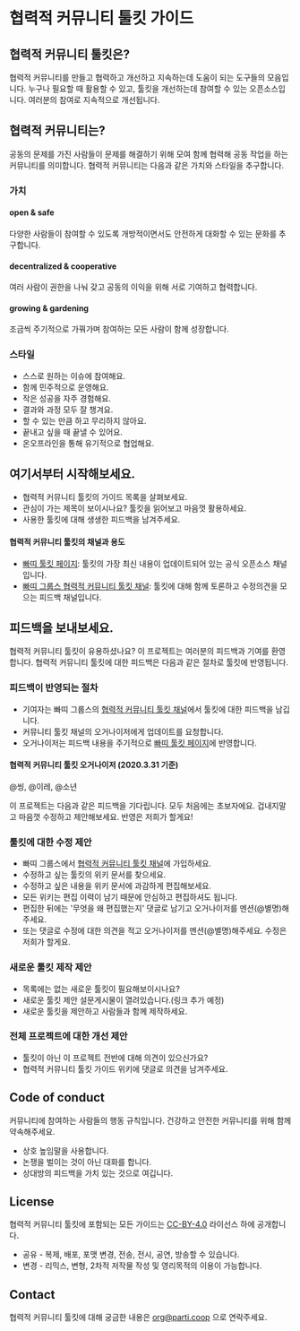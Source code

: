 # 협력적 커뮤니티 툴킷 가이드
## 협력적 커뮤니티 툴킷은?
협력적 커뮤니티를 만들고 협력하고 개선하고 지속하는데 도움이 되는 도구들의 모음입니다. 누구나 필요할 때 활용할 수 있고, 툴킷을 개선하는데 참여할 수 있는 오픈소스입니다. 여러분의 참여로 지속적으로 개선됩니다.

## 협력적 커뮤니티는?
공동의 문제를 가진 사람들이 문제를 해결하기 위해 모여 함께 협력해 공동 작업을 하는 커뮤니티를 의미합니다. 협력적 커뮤니티는 다음과 같은 가치와 스타일을 추구합니다.

### 가치
#### open & safe
다양한 사람들이 참여할 수 있도록 개방적이면서도 안전하게 대화할 수 있는 문화를 추구합니다.
#### decentralized & cooperative
여러 사람이 권한을 나눠 갖고 공동의 이익을 위해 서로 기여하고 협력합니다.
#### growing & gardening
조금씩 주기적으로 가꿔가며 참여하는 모든 사람이 함께 성장합니다.

### 스타일
* 스스로 원하는 이슈에 참여해요.
* 함께 민주적으로 운영해요.
* 작은 성공을 자주 경험해요.
* 결과와 과정 모두 잘 챙겨요.
* 할 수 있는 만큼 하고 무리하지 않아요.
* 끝내고 싶을 때 끝낼 수 있어요.
* 온오프라인을 통해 유기적으로 협업해요.

## 여기서부터 시작해보세요.
* 협력적 커뮤니티 툴킷의 가이드 목록을 살펴보세요.
* 관심이 가는 제목이 보이시나요? 툴킷을 읽어보고 마음껏 활용하세요.
* 사용한 툴킷에 대해 생생한 피드백을 남겨주세요.

#### 협력적 커뮤니티 툴킷의 채널과 용도
* [빠띠 툴킷 페이지](https://toolkit.parti.coop/): 툴킷의 가장 최신 내용이 업데이트되어 있는 공식 오픈소스 채널입니다.
* [빠띠 그룹스 협력적 커뮤니티 툴킷 채널](https://democracy-activists.parti.xyz/p/community101): 툴킷에 대해 함께 토론하고 수정의견을 모으는 피드백 채널입니다.

## 피드백을 보내보세요.
협력적 커뮤니티 툴킷이 유용하셨나요? 이 프로젝트는 여러분의 피드백과 기여를 환영합니다. 협력적 커뮤니티 툴킷에 대한 피드백은 다음과 같은 절차로 툴킷에 반영됩니다.

### 피드백이 반영되는 절차
* 기여자는 빠띠 그룹스의 [협력적 커뮤니티 툴킷 채널](https://democracy-activists.parti.xyz/p/community101)에서 툴킷에 대한 피드백을 남깁니다.
* 커뮤니티 툴킷 채널의 오거나이저에게 업데이트를 요청합니다.
* 오거나이저는 피드백 내용을 주기적으로 [빠띠 툴킷 페이지](https://toolkit.parti.coop/)에 반영합니다.

#### 협력적 커뮤니티 툴킷 오거나이저 (2020.3.31 기준)
@씽, @이레, @소년

이 프로젝트는 다음과 같은 피드백을 기다립니다. 모두 처음에는 초보자에요. 겁내지말고 마음껏 수정하고 제안해보세요. 반영은 저희가 할게요!

### 툴킷에 대한 수정 제안
* 빠띠 그룹스에서 [협력적 커뮤니티 툴킷 채널](https://democracy-activists.parti.xyz/p/community101)에 가입하세요.
* 수정하고 싶는 툴킷의 위키 문서를 찾으세요.
* 수정하고 싶은 내용을 위키 문서에 과감하게 편집해보세요.
* 모든 위키는 편집 이력이 남기 때문에 안심하고 편집하셔도 됩니다.
* 편집한 뒤에는 '무엇을 왜 편집했는지' 댓글로 남기고 오거나이저를 멘션(@별명)해주세요.
* 또는 댓글로 수정에 대한 의견을 적고 오거나이저를 멘션(@별명)해주세요. 수정은 저희가 할게요. 

### 새로운 툴킷 제작 제안
* 목록에는 없는 새로운 툴킷이 필요해보이시나요?
* 새로운 툴킷 제안 설문게시물이 열려있습니다.(링크 추가 예정)
* 새로운 툴킷을 제안하고 사람들과 함께 제작하세요.

### 전체 프로젝트에 대한 개선 제안
* 툴킷이 아닌 이 프로젝트 전반에 대해 의견이 있으신가요?
* 협력적 커뮤니티 툴킷 가이드 위키에 댓글로 의견을 남겨주세요.

## Code of conduct
커뮤니티에 참여하는 사람들의 행동 규칙입니다. 건강하고 안전한 커뮤니티를 위해 함께 약속해주세요.
* 상호 높임말을 사용합니다.
* 논쟁을 벌이는 것이 아닌 대화를 합니다.
* 상대방의 피드백을 가치 있는 것으로 여깁니다.

## License
협력적 커뮤니티 툴킷에 포함되는 모든 가이드는 [CC-BY-4.0](https://creativecommons.org/licenses/by/4.0) 라이선스 하에 공개합니다.
* 공유 - 복제, 배포, 포맷 변경, 전송, 전시, 공연, 방송할 수 있습니다.
* 변경 - 리믹스, 변형, 2차적 저작물 작성 및 영리목적의 이용이 가능합니다.

## Contact
협력적 커뮤니티 툴킷에 대해 궁금한 내용은 [org@parti.coop](mailto:org@parti.coop) 으로 연락주세요.
